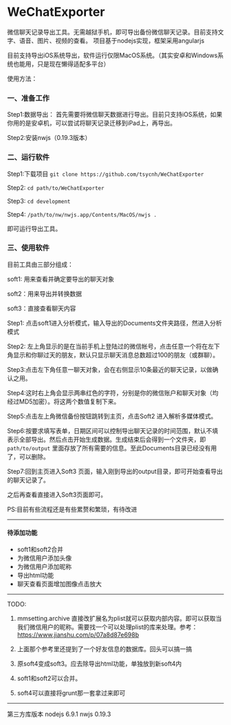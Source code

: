 # WeChatExporter

微信聊天记录导出工具。无需越狱手机，即可导出备份微信聊天记录。目前支持文字、语音、图片、视频的查看。
项目基于nodejs实现，框架采用angularjs

目前支持导出iOS系统导出，软件运行仅限MacOS系统。（其实安卓和Windows系统也能用，只是现在懒得适配多平台）

使用方法：
### 一、准备工作
Step1:数据导出：
首先需要将微信聊天数据进行导出。目前只支持iOS系统，如果你用的是安卓机，可以尝试将聊天记录迁移到iPad上，再导出。

Step2:安装nwjs（0.19.3版本）

### 二、运行软件

Step1:下载项目 `git clone https://github.com/tsycnh/WeChatExporter`

Step2: `cd path/to/WeChatExporter`

Step3: `cd development`

Step4: `/path/to/nw/nwjs.app/Contents/MacOS/nwjs .`

即可运行导出工具。
### 三、使用软件
目前工具由三部分组成：

soft1: 用来查看并确定要导出的聊天对象

soft2：用来导出并转换数据

soft3：直接查看聊天内容

Step1: 点击soft1进入分析模式，输入导出的Documents文件夹路径，然进入分析模式

Step2: 左上角显示的是在当前手机上登陆过的微信帐号，点击任意一个将在左下角显示和你聊过天的朋友，默认只显示聊天消息总数超过100的朋友（或群聊）。

Step3:点击左下角任意一聊天对象，会在右侧显示10条最近的聊天记录，以做确认之用。

Step4:这时右上角会显示两串红色的字符，分别是你的微信账户和聊天对象（均经过MD5加密）。将这两个数值复制下来。

Step5:点击左上角微信备份按钮跳转到主页，点击Soft2 进入解析多媒体模式。

Step6:按要求填写表单，日期区间可以控制导出聊天记录的时间范围，默认不填表示全部导出。然后点击开始生成数据。生成结束后会得到一个文件夹，即`path/to/output` 里面存放了所有需要的信息。至此Documents目录已经没有用了，可以删除。

Step7:回到主页进入Soft3 页面，输入刚到导出的output目录，即可开始查看导出的聊天记录了。

之后再查看直接进入Soft3页面即可。

PS:目前有些流程还是有些累赘和繁琐，有待改进


-----
#### 待添加功能

* soft1和soft2合并
* 为微信用户添加头像
* 为微信用户添加昵称
* 导出html功能
* 聊天查看页面增加图像点击放大


-----
TODO:

1. mmsetting.archive 直接改扩展名为plist就可以获取内部内容。即可以获取当我们微信用户的昵称。需要找一个可以处理plist的库来处理。参考：
https://www.jianshu.com/p/07a8d87e698b

1. 上面那个参考里还提到了一个好友信息的数据库。回头可以搞一搞

2. 原soft4变成soft3。应去除导出html功能，单独放到新soft4内

3. soft1和soft2可以合并。

4. soft4可以直接将grunt那一套拿过来即可

-----
第三方库版本
nodejs 6.9.1
nwjs   0.19.3